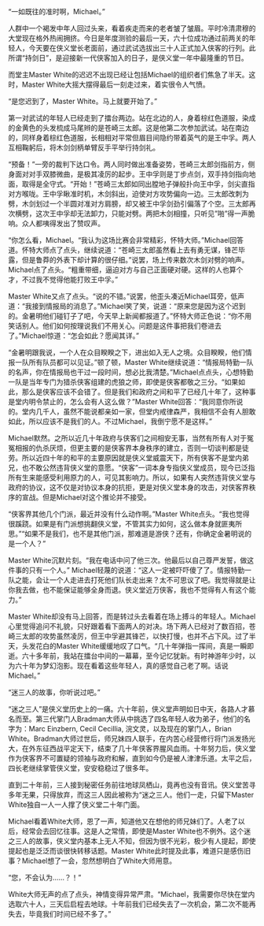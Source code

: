  “一如既往的准时啊，Michael。”

人群中一个褐发中年人回过头来，看着疾走而来的老者皱了皱眉。平时冷清肃穆的大堂现在格外热闹拥挤。今日是年度测验的最后一天，六十位成功通过前两关的年轻人，今天要在侠义堂长老面前，通过武试选拔出三十人正式加入侠客的行列。此所谓“持剑日”，是迎接新一代侠客加入的日子，是侠义堂一年中最隆重的节日。

而堂主Master White的迟迟不出现已经让包括Michael的组织者们焦急了半天。这时，Master White大摇大摆得最后一刻走过来，着实很令人气愤。

“是您迟到了，Master White。马上就要开始了。”

第一对武试的年轻人已经走到了擂台两边。站在北边的人，身着棕红色道服，染成的金黄色的头发梳成马尾辫的是苍崎三太郎。这是他第二次参加武试。站在南边的，同样身着棕红色道服，长相相对平常但眉目间隐约带着英气的是王中孚。两人互相鞠躬后，将木剑剑柄单臂反手平举行持剑礼。

“预备！”一旁的裁判下达口令。两人同时做出准备姿势，苍崎三太郎剑指前方，侧身面对对手双膝微曲，是极其凌厉的起步。王中孚则是丁步点剑，双手持剑指向地面，取得是全守式。“开始！”苍崎三太郎如同出膛地子弹般扑向王中孚，剑尖直指对方喉咙。王中孚瞅准时机，木剑斜出，迫使对方攻势偏向一边。三太郎改刺为劈，木剑划过一个半圆对准对方肩膀，却又被王中孚剑劲引偏落了个空。三太郎再次横劈，这次王中孚却无法卸力，只能对劈。两把木剑相撞，只听见”啪”得一声脆响。众人都咦得发出了赞叹声。

“你怎么看，Michael。“我认为这场比赛会非常精彩，怀特大师。”Michael回答道。怀特大师点了点头，继续说道：“苍崎三太郎虽然看上去有勇无谋，锋芒毕露，但是鲁莽的外表下却计算的很仔细。”说罢，场上传来数次木剑对劈的响声。Michael点了点头。“粗重带细，逼迫对方与自己正面硬对硬。这样的人也算个才，不过我不觉得他能打败王中孚。”

Master White又点了点头。“说的不错。”说罢，他歪头凑近Michael耳旁，低声道：“我接到情报局的消息了。”Michael笑了笑，说道：“原来您是因为这个迟到的。金暑明他们碰钉子了吧，今天早上新闻都报道了。”怀特大师正色说：“你不用笑话别人。他们如何按理说我们不用关心。问题是这件事把我们卷进去了。”Michael惊道：“怎会如此？愿闻其详。”

“金暑明跟我说，一个人在众目睽睽之下，进出如入无人之境。众目睽睽，他们情报一队所有队员都可以见证。”顿了顿，Master White继续说道：“情报局特勤一队的名声，你在情报局也干过一段时间，想必比我清楚。”Michael点点头，心想特勤一队是当年专门为猎杀侠客组建的虎狼之师，即使是侠客都敬之三分。“如果如此，那么是侠客应该不会错了。但是我们和政府之间和平了已经几十年了，这种事是堂内明令禁止的，怎么会有人这么做？”Master White回答：“我同意你所说的。堂内几千人，虽然不能说都亲如一家，但堂内戒律森严，我相信不会有人胆敢如此，所以应该不是我们的人。不过Michael，我倒宁愿不是这样。”

Michael默然。之所以近几十年政府与侠客们之间相安无事，当然有所有人对于冤冤相报的仇杀厌烦，但更主要的是侠客界本身秩序的建立，否则一切谈判都是徒劳。所以近四十年的和平的主要原因就是侠义堂威震天下，所有侠客不是堂内弟兄，也不敢公然违背侠义堂的意愿。“侠客”一词本身专指侠义堂成员，现今已泛指所有生来能感受利用原力的人，可见其影响力。所以，如果有人突然违背侠义堂与政府的协议，这不仅是对协议本身的抗拒，更是对侠义堂本身的攻击，对侠客界秩序的宣战。但是Michael对这个推论并不接受。

“侠客界其他几个门派，最近并没有什么动作啊。”Master White点头。“我也觉得很蹊跷。如果是有门派想挑翻侠义堂，不管其实力如何，这么做本身就匪夷所思。”“如果不是我们，也不是其他门派，那难道是游侠？还有，你确定金暑明说的是一个人？”

Master White沉默片刻。“我在电话中问了他三次。他最后以自己尊严发誓，做这件事的只有一个人。” Michael轻蔑的说道：“这人一定被吓吓傻了了。情报特勤一队之能，会让一个人走进去打死他们队长走出来？太不可思议了吧。我觉得就是让你我去做，也不能保证能够全身而退。侠义堂近万侠客，我也不觉得有人有这个能力。”

Master White却没有马上回答，而是转过头去看着在场上搏斗的年轻人。Michael心里觉得追问不礼貌，只好跟着看下面两人的对决。场下两人已经对了数百招，苍崎三太郎的攻势虽然凌厉，但王中孚避其锋芒，以快打慢，也并不占下风。过了半天，头发花白的Master White缓缓地叹了口气。“几十年弹指一挥间，真是一瞬即逝。六十多年前，我站在擂台中间的一幕幕，至今记忆犹新。有时神游年少时，以为六十年为梦幻泡影。现在看着这些年轻人，真的感觉自己老了啊。话说Michael。”

“迷三人的故事，你听说过吧。”

“迷之三人”是侠义堂历史上的一痛。六十年前，侠义堂声明如日中天，各路人才慕名而至。第三代掌门人Bradman大师从中挑选了四名年轻人收为弟子，他们的名字为：Marc Einzbern, Cecil Cecillia, 浣文灵，以及现在的掌门人，Brian White。Bradman大师过世后，师兄妹四人联手，在内苦心经营修行将门派发扬光大，在外东征西战平定天下，结束了几十年侠客界腥风血雨。十年努力后，侠义堂作为侠客界不可置疑的领袖与政府和解，直到如今仍是被人津津乐道。太平之后，四长老继续掌管侠义堂，安安稳稳过了很多年。

直到二十年前，三人接到秘密任务前往地球凤栖山，竟再也没有音讯。侠义堂苦寻多年无果，只得放弃，而这三人因此被称为“迷之三人。他们一走，只留下Master White独自一人一人撑了侠义堂二十年门面。

Michael看着White大师，恩了一声，知道他又在想他的师兄妹们了。人老了以后，经常会去回忆往事。这是人之常情，即使是Master White也不例外。这个迷之三人的故事，侠义堂内基本上无人不知，但因为很不光彩，极少有人提起，即使提起也是泛泛而谈很快转移话题。Master White此时提及此事，难道只是感伤旧事？Michael想了一会，忽然想明白了White大师用意。

“您，不会认为……？！”

White大师无声的点了点头，神情变得异常严肃。“Michael，我需要你尽快在堂内选取六十人，三天后启程去地球。十年前我们已经失去了一次机会，第二次不能再失去，毕竟我们时间已经不多了。”





